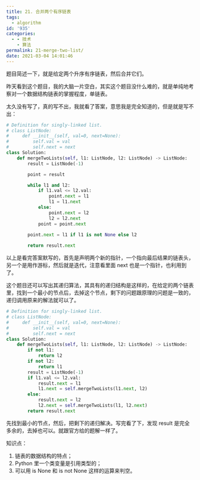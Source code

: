 ```yaml
---
title: 21. 合并两个有序链表
tags:
  - algorithm
id: '935'
categories:
  - - 技术
    - 算法
permalink: 21-merge-two-list/
date: 2021-03-04 14:01:46
---
```


题目简述一下，就是给定两个升序有序链表，然后合并它们。

昨天看到这个题目，我的大脑一片空白，其实这个题目没什么难的，就是单纯地考察对一个数据结构链表的掌握程度，单链表。

太久没有写了，真的写不出，我就看了答案，意思我是完全知道的，但是就是写不出：

```python
# Definition for singly-linked list.
# class ListNode:
#     def __init__(self, val=0, next=None):
#         self.val = val
#         self.next = next
class Solution:
    def mergeTwoLists(self, l1: ListNode, l2: ListNode) -> ListNode:
        result = ListNode(-1)

        point = result

        while l1 and l2:
            if l1.val <= l2.val:
                point.next = l1
                l1 = l1.next
            else:
                point.next = l2
                l2 = l2.next
            point = point.next
        
        point.next = l1 if l1 is not None else l2

        return result.next
```

以上是看完答案默写的，首先是声明两个新的指针，一个指向最后结果的链表头，另一个是用作游标，然后就是迭代，注意看里面 next 也是一个指针，也利用到了。

这个题目还可以写出其递归算法，其具有的递归结构是这样的，在给定的两个链表里，找到一个最小的节点后，去掉这个节点，剩下的问题跟原理的问题是一致的，递归调用原来的解法就可以了。

```python
# Definition for singly-linked list.
# class ListNode:
#     def __init__(self, val=0, next=None):
#         self.val = val
#         self.next = next
class Solution:
    def mergeTwoLists(self, l1: ListNode, l2: ListNode) -> ListNode:
        if not l1:
            return l2
        if not l2:
            return l1
        result = ListNode(-1)
        if l1.val <= l2.val:
            result.next = l1
            l1.next = self.mergeTwoLists(l1.next, l2)
        else:
            result.next = l2
            l2.next = self.mergeTwoLists(l1, l2.next)
        return result.next

```

先找到最小的节点，然后，把剩下的递归解决。写完看了下，发现 result 是完全多余的，去掉也可以。就跟官方给的题解一样了。

知识点：

1.  链表的数据结构的特点；
2.  Python 里一个类变量是引用类型的；
3.  可以用 is None 和 is not None 这样的运算来判空。
